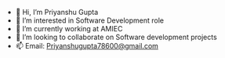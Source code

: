 - 👋 Hi, I’m Priyanshu Gupta
- 👀 I’m interested in Software Development role 
- 🌱 I’m currently working at AMIEC
- 💞️ I’m looking to collaborate on Software development projects
- 📫 Email: Priyanshugupta78600@gmail.com
